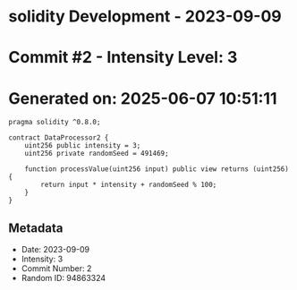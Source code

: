 ﻿# solidity Development - 2023-09-09
# Commit #2 - Intensity Level: 3
# Generated on: 2025-06-07 10:51:11
```solidity
pragma solidity ^0.8.0;

contract DataProcessor2 {
    uint256 public intensity = 3;
    uint256 private randomSeed = 491469;

    function processValue(uint256 input) public view returns (uint256) {
        return input * intensity + randomSeed % 100;
    }
}
```
## Metadata
- Date: 2023-09-09
- Intensity: 3
- Commit Number: 2
- Random ID: 94863324
